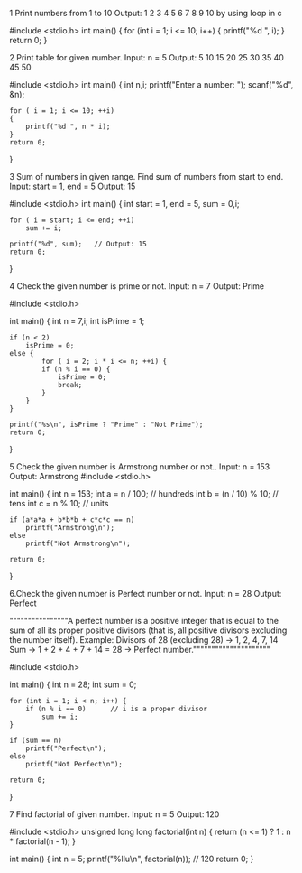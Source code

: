 1 Print numbers from 1 to 10
Output: 1 2 3 4 5 6 7 8 9 10 by using loop in c

#include <stdio.h>
int main() {
    for (int i = 1; i <= 10; i++) {
        printf("%d ", i);
    }
    return 0;
}

2 Print table for given number.
Input: n = 5
Output: 5 10 15 20 25 30 35 40 45 50

#include <stdio.h>
int main() {
    int n,i;
    printf("Enter a number: ");
    scanf("%d", &n);

    for ( i = 1; i <= 10; ++i) 
	{
        printf("%d ", n * i);
    }
    return 0;
}

3 Sum of numbers in given range.
Find sum of numbers from start to end.
Input: start = 1, end = 5
Output: 15

#include <stdio.h>
int main() {
    int start = 1, end = 5, sum = 0,i;

    for ( i = start; i <= end; ++i)
        sum += i;

    printf("%d", sum);   // Output: 15
    return 0;
}

4 Check the given number is prime or not.
Input: n = 7
Output: Prime

#include <stdio.h>

int main() {
    int n = 7,i;
    int isPrime = 1;          

    if (n < 2)               
        isPrime = 0;
    else {
            for ( i = 2; i * i <= n; ++i) {
            if (n % i == 0) { 
                isPrime = 0;
                break;
            }
        }
    }

    printf("%s\n", isPrime ? "Prime" : "Not Prime");
    return 0;
}

5 Check the given number is Armstrong number or not..
Input: n = 153
Output: Armstrong
#include <stdio.h>

int main() {
    int n = 153;
    int a = n / 100;        // hundreds
    int b = (n / 10) % 10;  // tens
    int c = n % 10;         // units

    if (a*a*a + b*b*b + c*c*c == n)
        printf("Armstrong\n");
    else
        printf("Not Armstrong\n");

    return 0;
}

6.Check the given number is Perfect number or not.
Input: n = 28
Output: Perfect

""""""""""""""""A perfect number is a positive integer that is equal to the sum of all its proper positive divisors (that is, all positive divisors excluding the number itself).
Example:
Divisors of 28 (excluding 28) → 1, 2, 4, 7, 14
Sum → 1 + 2 + 4 + 7 + 14 = 28 → Perfect number."""""""""""""""""""""

#include <stdio.h>

int main() {
    int n = 28;
    int sum = 0;

    for (int i = 1; i < n; i++) {
        if (n % i == 0)      // i is a proper divisor
            sum += i;
    }

    if (sum == n)
        printf("Perfect\n");
    else
        printf("Not Perfect\n");

    return 0;
}

7 Find factorial of given number.
Input: n = 5
Output: 120

#include <stdio.h>
unsigned long long factorial(int n) {
    return (n <= 1) ? 1 : n * factorial(n - 1);
}

int main() {
    int n = 5;
    printf("%llu\n", factorial(n));  // 120
    return 0;
}
